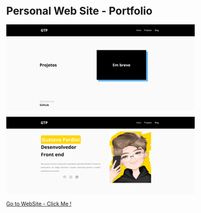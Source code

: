 # Personal Web Site  - Portfolio

![home-page](public/readme/home.png)

![projects-page](public/readme/projects.png)


[Go to WebSite - Click Me !](https://gustavo-pardini-dev.vercel.app/)